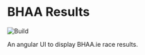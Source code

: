 # BHAA Results

![Build](https://github.com/emeraldjava/bhaa-results/workflows/Build/badge.svg)

An angular UI to display BHAA.ie race results.

